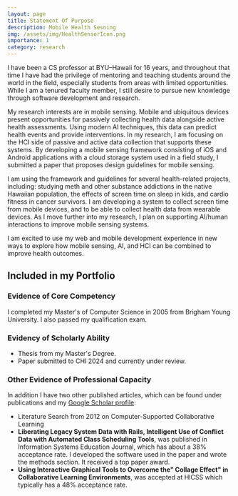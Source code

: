 ```yaml
---
layout: page
title: Statement Of Purpose
description: Mobile Health Sesning
img: /assets/img/HealthSensorIcon.png
importance: 1
category: research
---
```


I have been a CS professor at BYU–Hawaii for 16 years, and throughout that time I have had the privilege of mentoring and teaching students around the world in the field, especially students from areas with limited opportunities. While I am a tenured faculty member, I still desire to pursue new knowledge through software development and research.

My research interests are in mobile sensing. Mobile and ubiquitous devices present opportunities for passively collecting health data alongside active health assessments. Using modern AI techniques, this data can predict health events and provide interventions. In my research, I am focusing on the HCI side of passive and active data collection that supports these systems. By developing a mobile sensing framework consisting of iOS and Android applications with a cloud storage system used in a field study, I submitted a paper that proposes design guidelines for mobile sensing.

I am using the framework and guidelines for several health-related projects, including: studying meth and other substance addictions in the native Hawaiian population, the effects of screen time on sleep in kids, and cardio fitness in cancer survivors. I am developing a system to collect screen time from mobile devices, and to be able to collect health data from wearable devices. As I move further into my research, I plan on supporting AI/human interactions to improve mobile sensing systems.

I am excited to use my web and mobile development experience in new ways to explore how mobile sensing, AI, and HCI can be combined to improve health outcomes.

## Included in my Portfolio

### Evidence of Core Competency

I completed my Master's of Computer Science in 2005 from Brigham Young University. I also passed my qualification exam.

### Evidency of Scholarly Ability

* Thesis from my Master's Degree.
* Paper submitted to CHI 2024 and currently under review.

### Other Evidence of Professional Capacity

In addition I have two other published articles, which can be found under publications and my [Google Scholar profile](https://scholar.google.com/citations?user=ce2gLDEAAAAJ&hl):

* Literature Search from 2012 on Computer-Supported Collaborative Learning
* __Liberating Legacy System Data with Rails, Intelligent Use of Conflict Data with Automated Class Scheduling Tools__, was published in Information Systems Education Journal, which has about a 38% acceptance rate. I developed the software used in the paper and wrote the methods section. It received a top paper award.
* __Using Interactive Graphical Tools to Overcome the" Collage Effect" in Collaborative Learning Environments__, was accepted at HICSS which typically has a 48% acceptance rate.
